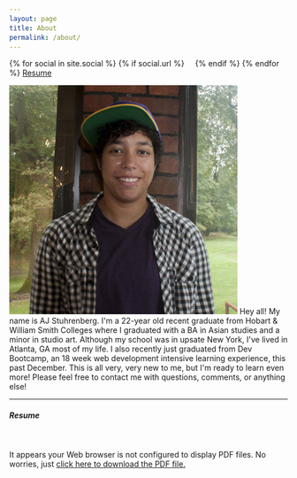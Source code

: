 ```yaml
---
layout: page
title: About
permalink: /about/
---
```


<div class="page-content">
  <div class="wrapper">
    {% for social in site.social %}
      {% if social.url %}
        <a class="icon-{{ social.icon }} social" href="{{ social.url }}">
          <i class="fa fa-{{ social.icon }}"></i>
        </a>
        &nbsp;&nbsp;&nbsp;
      {% endif %}
    {% endfor %}
    <a href="#resume">Resume</a>
  </div>
</div>

<p></p>

<img src="/assets/images/me.jpg" class="inline-blog-img">
Hey all! My name is AJ Stuhrenberg. I'm a 22-year old recent graduate from Hobart & William Smith Colleges where I graduated with a BA in Asian studies and a minor in studio art. Although my school was in upsate New York, I've lived in Atlanta, GA most of my life. I also recently just graduated from Dev Bootcamp, an 18 week web development intensive learning experience, this past December. This is all very, very new to me, but I'm ready to learn even more! Please feel free to contact me with questions, comments, or anything else!

<hr>
<a name="resume"></a>
<h5 class="txta-c" >Resume</h5>
<br>
<object data='/assets/images/AJ S resume.pdf#' type='application/pdf' width='100%' height='100%'>

  <p>It appears your Web browser is not configured to display PDF files.
  No worries, just <a href='/assets/images/AJ S resume.pdf'>click here to download the PDF file.</a></p>

</object>
